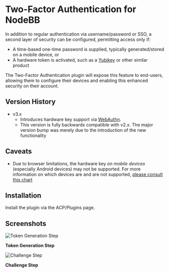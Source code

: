# Two-Factor Authentication for NodeBB

In addition to regular authentication via username/password or SSO, a second layer of security can be configured, permitting access only if:

* A time-based one-time password is supplied, typically generated/stored on a mobile device, or
* A hardware token is activated, such as a [Yubikey](https://www.yubico.com/) or other similar product

The Two-Factor Authentication plugin will expose this feature to end-users, allowing them to configure their
devices and enabling this enhanced security on their account.

## Version History

* v3.x
    * Introduces hardware key support via [WebAuthn](https://en.wikipedia.org/wiki/WebAuthn).
	* This version is fully backwards compatible with v2.x. The major version bump was merely due to the introduction of the new functionality

## Caveats

* Due to browser limitations, the hardware key _on mobile devices_ (especially Android devices) may not be supported. For more information on which devices are and are not supported, [please consult this chart](https://webauthn.me/browser-support)

## Installation

Install the plugin via the ACP/Plugins page.

## Screenshots

![Token Generation Step](./screenshots/generate.png)

**Token Generation Step**

![Challenge Step](./screenshots/challenge.png)

**Challenge Step**